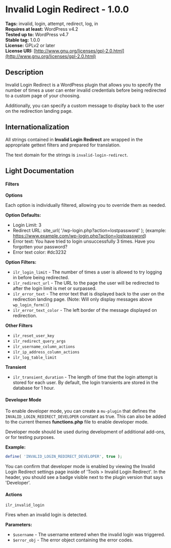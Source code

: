 # Invalid Login Redirect - 1.0.0

**Tags:**              invalid, login, attempt, redirect, log, in <br />
**Requires at least:** WordPress v4.2 <br />
**Tested up to:**      WordPress v4.7 <br />
**Stable tag:**        1.0.0 <br />
**License:**           GPLv2 or later <br />
**License URI:**       [http://www.gnu.org/licenses/gpl-2.0.html](http://www.gnu.org/licenses/gpl-2.0.html)

## Description

Invalid Login Redirect is a WordPress plugin that allows you to specify the number of times a user can enter invalid credentials before being redirected to a custom page of your choosing.

Additionally, you can specify a custom message to display back to the user on the redirection landing page.

## Internationalization

All strings contained in **Invalid Login Redirect** are wrapped in the appropriate gettext filters and prepared for translation.

The text domain for the strings is `invalid-login-redirect`.

## Light Documentation

#### Filters

**Options**

Each option is individually filtered, allowing you to override them as needed.

**Option Defaults:**
- Login Limit: 3
- Redirect URL: site_url( '/wp-login.php?action=lostpassword' ); (example: https://www.example.com/wp-login.php?action=lostpassword)
- Error text: You have tried to login unsuccessfully 3 times. Have you forgotten your password?
- Error text color: #dc3232

**Option Filters:**
- `ilr_login_limit` - The number of times a user is allowed to try logging in before being redirected.
- `ilr_redirect_url` - The URL to the page the user will be redirected to after the login limit is met or surpassed.
- `ilr_error_text` - The error text that is displayed back to the user on the redirection landing page. (Note: Will only display messages above `wp_login_form()`)
- `ilr_error_text_color` - The left border of the message displayed on redirection.

**Other Filters**
- `ilr_reset_user_key`
- `ilr_redirect_query_args`
- `ilr_username_column_actions`
- `ilr_ip_address_column_actions`
- `ilr_log_table_limit`

**Transient**
- `ilr_transient_duration` - The length of time that the login attempt is stored for each user. By default, the login transients are stored in the database for 1 hour.

#### Developer Mode

To enable developer mode, you can create a `mu-plugin` that defines the `INVALID_LOGIN_REDIRECT_DEVELOPER` constant as true. This can also be added to the current themes **functions.php** file to enable developer mode.

Developer mode should be used during development of additional add-ons, or for testing purposes.

**Example:**
```php
define( 'INVALID_LOGIN_REDIRECT_DEVELOPER', true );
```

You can confirm that developer mode is enabled by viewing the Invalid Login Redirect settings page inside of 'Tools > Invalid Login Redirect'. In the header, you should see a badge visible next to the plugin version that says 'Developer'.

#### Actions

`ilr_invalid_login`

Fires when an invalid login is detected.

**Parameters:**
- `$username`  - The username entered when the invalid login was triggered.
- `$error_obj` - The error object containing the error codes.

